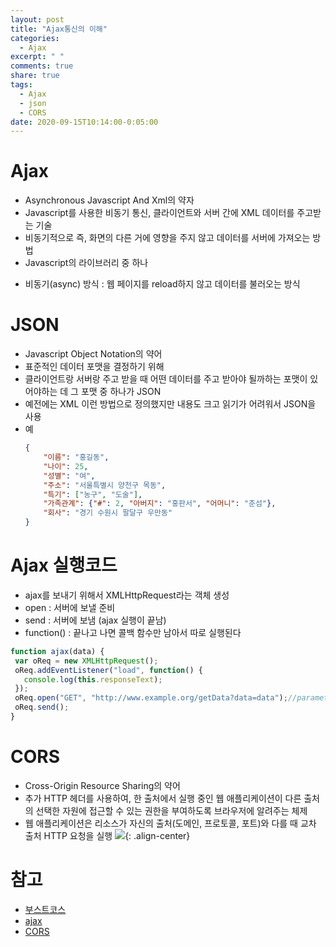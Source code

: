 ```yaml
---
layout: post
title: "Ajax통신의 이해"
categories:
  - Ajax
excerpt: " "
comments: true
share: true
tags:
  - Ajax
  - json
  - CORS
date: 2020-09-15T10:14:00-0:05:00
---
```


# Ajax
- Asynchronous Javascript And Xml의 약자
- Javascript를 사용한 비동기 통신, 클라이언트와 서버 간에 XML 데이터를 주고받는 기술
- 비동기적으로 즉, 화면의 다른 거에 영향을 주지 않고 데이터를 서버에 가져오는 방법
- Javascript의 라이브러리 중 하나

* 비동기(async) 방식 : 웹 페이지를 reload하지 않고 데이터를 불러오는 방식


# JSON 
- Javascript Object Notation의 약어
- 표준적인 데이터 포맷을 결정하기 위해
- 클라이언트랑 서버랑 주고 받을 때 어떤 데이터를 주고 받아야 될까하는 포맷이 있어야하는 데 그 포맷 중 하나가 JSON
- 예전에는 XML 이런 방법으로 정의했지만 내용도 크고 읽기가 어려워서 JSON을 사용
- 예
    ```json
    {
        "이름": "홍길동",
        "나이": 25,
        "성별": "여",
        "주소": "서울특별시 양천구 목동",
        "특기": ["농구", "도술"],
        "가족관계": {"#": 2, "아버지": "홍판서", "어머니": "춘섬"},
        "회사": "경기 수원시 팔달구 우만동"
    }
    ```

# Ajax 실행코드
- ajax를 보내기 위해서 XMLHttpRequest라는 객체 생성
- open : 서버에 보낼 준비
- send : 서버에 보냄 (ajax 실행이 끝남)
- function() : 끝나고 나면 콜백 함수만 남아서 따로 실행된다
```javascript
function ajax(data) {
 var oReq = new XMLHttpRequest();
 oReq.addEventListener("load", function() {
   console.log(this.responseText);
 });    
 oReq.open("GET", "http://www.example.org/getData?data=data");//parameter를 붙여서 보낼수있음. 
 oReq.send();
}
```

# CORS
- Cross-Origin Resource Sharing의 약어
- 추가 HTTP 헤더를 사용하여, 한 출처에서 실행 중인 웹 애플리케이션이 다른 출처의 선택한 자원에 접근할 수 있는 권한을 부여하도록 브라우저에 알려주는 체제
- 웹 애플리케이션은 리소스가 자신의 출처(도메인, 프로토콜, 포트)와 다를 때 교차 출처 HTTP 요청을 실행
![](https://kimmy100b.github.io/assets/images/javascript/CORS_principle.png){: .align-center}

# 참고
- [부스트코스](https://www.edwith.org/boostcourse-web/lecture/16701/)
- [ajax](https://developer.mozilla.org/en-US/docs/Web/API/XMLHttpRequest/Using_XMLHttpRequest)
- [CORS](https://developer.mozilla.org/ko/docs/Web/HTTP/CORS)